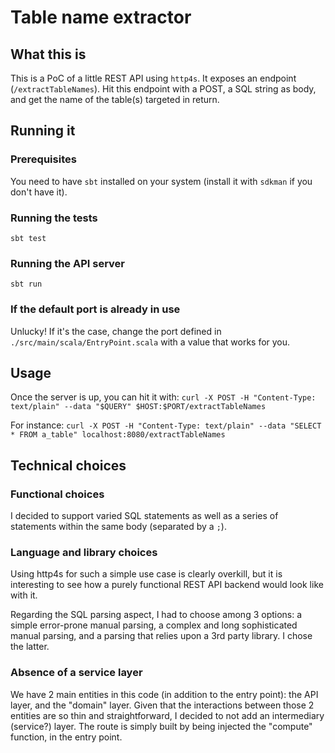 # Table name extractor

## What this is

This is a PoC of a little REST API using `http4s`. It exposes an endpoint (`/extractTableNames`).
Hit this endpoint with a POST, a SQL string as body, and get the name of the table(s) targeted in return.

## Running it

### Prerequisites

You need to have `sbt` installed on your system (install it with `sdkman` if you don't have it). 

### Running the tests

`sbt test`

### Running the API server

`sbt run`

### If the default port is already in use

Unlucky! If it's the case, change the port defined in `./src/main/scala/EntryPoint.scala`
with a value that works for you. 

## Usage

Once the server is up, you can hit it with:
`curl -X POST -H "Content-Type: text/plain" --data "$QUERY" $HOST:$PORT/extractTableNames`

For instance:
`curl -X POST -H "Content-Type: text/plain" --data "SELECT * FROM a_table" localhost:8080/extractTableNames`

## Technical choices

### Functional choices

I decided to support varied SQL statements as well as a series of statements within the same body (separated by a `;`).

### Language and library choices

Using http4s for such a simple use case is clearly overkill, but it is interesting to see how a purely functional REST
API backend would look like with it.

Regarding the SQL parsing aspect, I had to choose among 3 options: a simple error-prone manual parsing, a complex and
long sophisticated manual parsing, and a parsing that relies upon a 3rd party library. I chose the latter. 

### Absence of a service layer

We have 2 main entities in this code (in addition to the entry point): the API layer, and the "domain" layer.
Given that the interactions between those 2 entities are so thin and straightforward, I decided to not add an
intermediary (service?) layer. The route is simply built by being injected the "compute" function, in the entry point.

